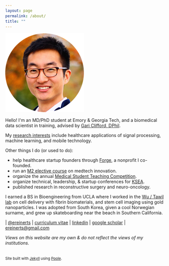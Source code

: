 ```yaml
---
layout: page
permalink: /about/
title: ""
---
```


<img src="/images/erik.png">

Hello! I'm an MD/PhD student at Emory & Georgia Tech, and a biomedical data scientist in training, advised by [Gari Clifford, DPhil](http://gdclifford.info/gari).

My [research interests](http://erikreinertsen.com/research) include healthcare applications of signal processing, machine learning, and mobile technology. 

Other things I do (or used to do):

+ help healthcare startup founders through [Forge](http://forgehealth.org), a nonprofit I co-founded.
+ run an [M2 elective course](http://erikreinertsen.com/iemed/) on medtech innovation.
+ organize the annual [Medical Student Teaching Competition](http://emorymstc.com/).
+ organize technical, leadership, & startup conferences for [KSEA](http://ksea.org/).
+ published research in reconstructive surgery and neuro-oncology.

I earned a BS in Bioengineering from UCLA where I worked in the [Wu / Tawil lab](http://wulab.seas.ucla.edu/) on cell delivery with fibrin biomaterials, and stem cell imaging using gold nanoparticles. I was adopted from South Korea, given a cool Norwegian surname, and grew up skateboarding near the beach in Southern California.
<br>

<i class="fa fa-twitter"></i> | [@ereinerts](http://www.twitter.com/ereinerts)
<i class="fa fa-file-text"></i> | [curriculum vitae](https://dl.dropboxusercontent.com/u/1102315/Erik%20Reinertsen%20CV.pdf)
<i class="fa fa-linkedin"></i> | [linkedin](http://www.linkedin.com/in/erikreinertsen/)
<i class="fa fa-graduation-cap"></i> | [google scholar](https://scholar.google.com/citations?user=iFS2ETsAAAAJ&hl=en&oi=ao)
<i class="fa fa-envelope"></i> | <a href="mailto:ereinerts@gmail.com">ereinerts@gmail.com</a>

*Views on this website are my own & do not reflect the views of my institutions.*

<footer class="footer">
<small><br>
Site built with <a href="http://jekyllrb.com/" target="_blank">Jekyll</a> using <a href="http://getpoole.com/" target="_blank">Poole</a>.
</small>
</footer>
